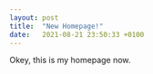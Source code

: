 ```yaml
---
layout: post
title:  "New Homepage!"
date:   2021-08-21 23:50:33 +0100
---
```

Okey, this is my homepage now.